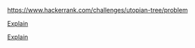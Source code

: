 https://www.hackerrank.com/challenges/utopian-tree/problem

[Explain](https://www.hackerrank.com/challenges/utopian-tree/forum/comments/41984)

[Explain](https://www.hackerrank.com/challenges/utopian-tree/forum/comments/46180)
